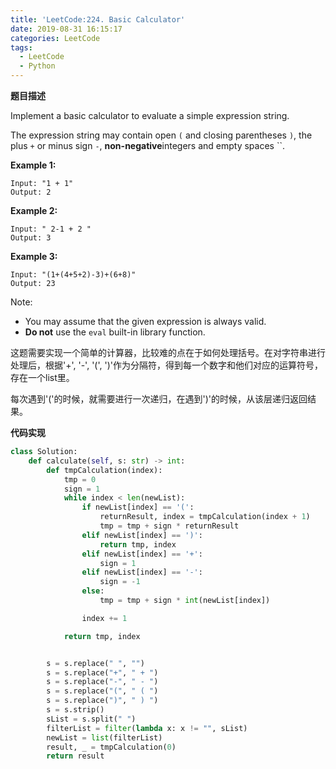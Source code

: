 ```yaml
---
title: 'LeetCode:224. Basic Calculator'
date: 2019-08-31 16:15:17
categories: LeetCode
tags:
  - LeetCode
  - Python
---
```


**题目描述**

Implement a basic calculator to evaluate a simple expression string.

The expression string may contain open `(` and closing parentheses `)`, the plus `+` or minus sign `-`, **non-negative**integers and empty spaces ``.

**Example 1:**

```
Input: "1 + 1"
Output: 2
```

**Example 2:**

```
Input: " 2-1 + 2 "
Output: 3
```

**Example 3:**

```
Input: "(1+(4+5+2)-3)+(6+8)"
Output: 23
```

Note:

- You may assume that the given expression is always valid.
- **Do not** use the `eval` built-in library function.

<!--more-->



这题需要实现一个简单的计算器，比较难的点在于如何处理括号。在对字符串进行处理后，根据'+', '-', '(', ')'作为分隔符，得到每一个数字和他们对应的运算符号，存在一个list里。

每次遇到'('的时候，就需要进行一次递归，在遇到')'的时候，从该层递归返回结果。

**代码实现**

```python
class Solution:
    def calculate(self, s: str) -> int:
        def tmpCalculation(index):
            tmp = 0
            sign = 1
            while index < len(newList):
                if newList[index] == '(':
                    returnResult, index = tmpCalculation(index + 1)
                    tmp = tmp + sign * returnResult
                elif newList[index] == ')':
                    return tmp, index
                elif newList[index] == '+':
                    sign = 1
                elif newList[index] == '-':
                    sign = -1
                else:
                    tmp = tmp + sign * int(newList[index])

                index += 1

            return tmp, index


        s = s.replace(" ", "")
        s = s.replace("+", " + ")
        s = s.replace("-", " - ")
        s = s.replace("(", " ( ")
        s = s.replace(")", " ) ")
        s = s.strip()
        sList = s.split(" ")
        filterList = filter(lambda x: x != "", sList)
        newList = list(filterList)
        result, _ = tmpCalculation(0)
        return result

```

